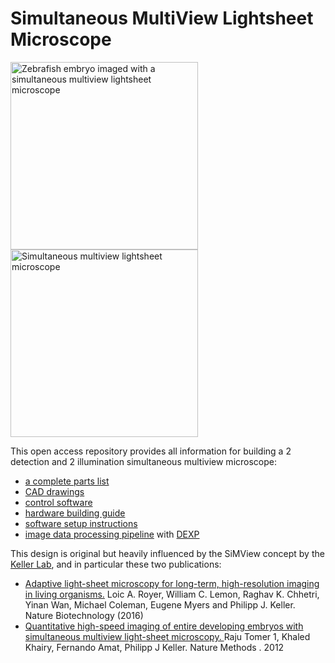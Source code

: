 # Simultaneous MultiView Lightsheet Microscope #

<img height="300" alt="Zebrafish embryo imaged with a simultaneous multiview lightsheet microscope" src="https://user-images.githubusercontent.com/1870994/200694511-778bb4c6-633c-483f-8e78-47ba3fc8b425.png"> <img height="300" alt="Simultaneous multiview lightsheet microscope" src="https://user-images.githubusercontent.com/1870994/200697163-249cf883-636f-4fff-bc5c-066486317ff5.PNG">

This open access repository provides all information for building a 2 detection and 2 illumination simultaneous multiview microscope:
- [a complete parts list](../../wiki/Multiview-Lightsheet-Microscope-Parts-List)
- [CAD drawings](../../wiki/CAD-Drawings)
- [control software](../../wiki/Control-Software) 
- [hardware building guide](../../wiki/Hardware-Building-Guide)
- [software setup instructions](../../wiki/Software-Setup-Instructions)
- [image data processing pipeline](../../wiki/Image-Data-Processing-with-DEXP) with [DEXP](https://github.com/royerlab/dexp)

This design is original but heavily influenced by the SiMView concept by the [Keller Lab](https://www.janelia.org/lab/keller-lab), and in particular these two publications: 
- [Adaptive light-sheet microscopy for long-term, high-resolution imaging in living organisms.](https://doi.org/10.1038/nbt.3708) Loic A. Royer, William C. Lemon, Raghav K. Chhetri, Yinan Wan, Michael Coleman, Eugene Myers and Philipp J. Keller. Nature Biotechnology (2016)
- [Quantitative high-speed imaging of entire developing embryos with simultaneous multiview light-sheet microscopy. ](https://doi.org/10.1038/nmeth.2062) Raju Tomer 1, Khaled Khairy, Fernando Amat, Philipp J Keller. Nature Methods
. 2012 


